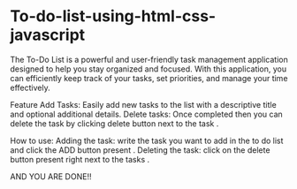 # To-do-list-using-html-css-javascript
The To-Do List is a powerful and user-friendly task management application designed to help you stay organized and focused. With this application, you can efficiently keep track of your tasks, set priorities, and manage your time effectively.

Feature
Add Tasks: Easily add new tasks to the list with a descriptive title and optional additional details.
Delete tasks: Once completed then you can delete the task by clicking delete button next to the task .

How to use:
Adding the task: write the task you want to add in the to do list and click the ADD button present .
Deleting the task: click on the delete button present right next to the tasks .

AND YOU ARE DONE!!
